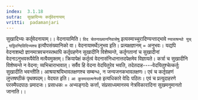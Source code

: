 ```yaml
---
index:  3.1.18
sutra:  सुखादिभ्यः कर्तृवेदनायाम्
vritti:  padamanjari
---
```


सुखादिभ्यः कर्तृवेदनायाम्।। वेदनायामिति। `विद चेतनाख्याननिवासेषु` इत्यस्माच्चुरादिण्यन्ताद्भावे `ण्यासश्रन्थो युच्` , `घट्टिवन्दिविदिभ्यश्च` इत्यौपसंख्यानिको वा। वेदनायामर्थेऽनुभव इति। प्रत्यक्षज्ञानम् = अनुभवः। यद्यपि वेदनाशब्दो ज्ञानमात्रवचनस्तथापि कर्तृग्रहणेन सुखादीनि विशेष्यन्ते, कर्तृगतानां च सुखादीनां वेदनाऽनुभवरूपैवेति मत्वैवमुक्तम्। क्रियापेक्षं कर्तृत्वं वेदनासंनिधानात्तदपेक्षमेव विज्ञायते। कर्त्रा च सुखादीनि विशेष्यन्ते न वेदना; व्यभिचाराभावात्। सर्वैव हि वेदना वेदयितुरेव भवति, तदेतदाह----वेदयितुश्चेत्कर्तुः सुखादीति भवन्तीति। आश्रयाश्रयिभावलक्षणश्च सम्बन्धः, न जन्यजनकभावलक्षणः। एवं च कर्तृग्रहणं लुप्तषष्ठीकं पृथक्पदम्। वेदयत इति। `आ कुस्मादात्मनेपदी` इत्यधिकारे वेदिः पठितः। एवं च प्रत्युदाहरणे परस्मैपदपाठः प्रमादजः। प्रसाधकः = अभ्यङ्गादेः कर्त्ता, संप्रसाध्यमानस्य नेत्रविकारादिना सुखमनुमानतो जानाति।।
